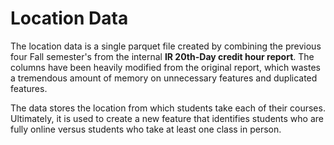 # Location Data

The location data is a single parquet file created by combining the previous four Fall semester's from the internal **IR 20th-Day credit hour report**. The columns have been heavily modified from the original report, which wastes a tremendous amount of memory on unnecessary features and duplicated features. 

The data stores the location from which students take each of their courses. Ultimately, it is used to create a new feature that identifies students who are fully online versus students who take at least one class in person. 
